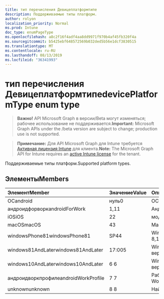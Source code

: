 ```yaml
---
title: тип перечисления Девицеплатформтипе
description: Поддерживаемые типы платформ.
author: rolyon
localization_priority: Normal
ms.prod: Intune
doc_type: enumPageType
ms.openlocfilehash: a8c2f16f4adf4aa8dd9971f970b4af45fb320f4a
ms.sourcegitcommit: b5425ebf648572569b032ded5b56e1dcf3830515
ms.translationtype: MT
ms.contentlocale: ru-RU
ms.lasthandoff: 08/13/2019
ms.locfileid: "36341993"
---
```

# <a name="deviceplatformtype-enum-type"></a><span data-ttu-id="96cbb-103">тип перечисления Девицеплатформтипе</span><span class="sxs-lookup"><span data-stu-id="96cbb-103">devicePlatformType enum type</span></span>

> <span data-ttu-id="96cbb-104">**Важно!** API Microsoft Graph в версии/Beta могут изменяться; рабочее использование не поддерживается.</span><span class="sxs-lookup"><span data-stu-id="96cbb-104">**Important:** Microsoft Graph APIs under the /beta version are subject to change; production use is not supported.</span></span>

> <span data-ttu-id="96cbb-105">**Примечание:** Для API Microsoft Graph для Intune требуется [Активная лицензия Intune](https://go.microsoft.com/fwlink/?linkid=839381) для клиента.</span><span class="sxs-lookup"><span data-stu-id="96cbb-105">**Note:** The Microsoft Graph API for Intune requires an [active Intune license](https://go.microsoft.com/fwlink/?linkid=839381) for the tenant.</span></span>

<span data-ttu-id="96cbb-106">Поддерживаемые типы платформ.</span><span class="sxs-lookup"><span data-stu-id="96cbb-106">Supported platform types.</span></span>

## <a name="members"></a><span data-ttu-id="96cbb-107">Элементы</span><span class="sxs-lookup"><span data-stu-id="96cbb-107">Members</span></span>
|<span data-ttu-id="96cbb-108">Элемент</span><span class="sxs-lookup"><span data-stu-id="96cbb-108">Member</span></span>|<span data-ttu-id="96cbb-109">Значение</span><span class="sxs-lookup"><span data-stu-id="96cbb-109">Value</span></span>|<span data-ttu-id="96cbb-110">Описание</span><span class="sxs-lookup"><span data-stu-id="96cbb-110">Description</span></span>|
|:---|:---|:---|
|<span data-ttu-id="96cbb-111">ОС</span><span class="sxs-lookup"><span data-stu-id="96cbb-111">android</span></span>|<span data-ttu-id="96cbb-112">нуль</span><span class="sxs-lookup"><span data-stu-id="96cbb-112">0</span></span>|<span data-ttu-id="96cbb-113">ОС.</span><span class="sxs-lookup"><span data-stu-id="96cbb-113">Android.</span></span>|
|<span data-ttu-id="96cbb-114">андроидфорворк</span><span class="sxs-lookup"><span data-stu-id="96cbb-114">androidForWork</span></span>|<span data-ttu-id="96cbb-115">1,1</span><span class="sxs-lookup"><span data-stu-id="96cbb-115">1</span></span>|<span data-ttu-id="96cbb-116">Андроидфорворк.</span><span class="sxs-lookup"><span data-stu-id="96cbb-116">AndroidForWork.</span></span>|
|<span data-ttu-id="96cbb-117">iOS</span><span class="sxs-lookup"><span data-stu-id="96cbb-117">iOS</span></span>|<span data-ttu-id="96cbb-118">2</span><span class="sxs-lookup"><span data-stu-id="96cbb-118">2</span></span>|<span data-ttu-id="96cbb-119">модуле.</span><span class="sxs-lookup"><span data-stu-id="96cbb-119">iOS.</span></span>|
|<span data-ttu-id="96cbb-120">macOS</span><span class="sxs-lookup"><span data-stu-id="96cbb-120">macOS</span></span>|<span data-ttu-id="96cbb-121">4</span><span class="sxs-lookup"><span data-stu-id="96cbb-121">3</span></span>|<span data-ttu-id="96cbb-122">MacOS.</span><span class="sxs-lookup"><span data-stu-id="96cbb-122">MacOS.</span></span>|
|<span data-ttu-id="96cbb-123">windowsPhone81</span><span class="sxs-lookup"><span data-stu-id="96cbb-123">windowsPhone81</span></span>|<span data-ttu-id="96cbb-124">SP4</span><span class="sxs-lookup"><span data-stu-id="96cbb-124">4</span></span>|<span data-ttu-id="96cbb-125">WindowsPhone 8,1.</span><span class="sxs-lookup"><span data-stu-id="96cbb-125">WindowsPhone 8.1.</span></span>|
|<span data-ttu-id="96cbb-126">windows81AndLater</span><span class="sxs-lookup"><span data-stu-id="96cbb-126">windows81AndLater</span></span>|<span data-ttu-id="96cbb-127">17:00</span><span class="sxs-lookup"><span data-stu-id="96cbb-127">5</span></span>|<span data-ttu-id="96cbb-128">Windows 8,1 и более поздние версии</span><span class="sxs-lookup"><span data-stu-id="96cbb-128">Windows 8.1 and later</span></span>|
|<span data-ttu-id="96cbb-129">windows10AndLater</span><span class="sxs-lookup"><span data-stu-id="96cbb-129">windows10AndLater</span></span>|<span data-ttu-id="96cbb-130">6 </span><span class="sxs-lookup"><span data-stu-id="96cbb-130">6</span></span>|<span data-ttu-id="96cbb-131">Windows 10 и более поздних версий.</span><span class="sxs-lookup"><span data-stu-id="96cbb-131">Windows 10 and later.</span></span>|
|<span data-ttu-id="96cbb-132">андроидворкпрофиле</span><span class="sxs-lookup"><span data-stu-id="96cbb-132">androidWorkProfile</span></span>|<span data-ttu-id="96cbb-133">7 </span><span class="sxs-lookup"><span data-stu-id="96cbb-133">7</span></span>|<span data-ttu-id="96cbb-134">Рабочий профиль Android.</span><span class="sxs-lookup"><span data-stu-id="96cbb-134">Android Work Profile.</span></span>|
|<span data-ttu-id="96cbb-135">unknown</span><span class="sxs-lookup"><span data-stu-id="96cbb-135">unknown</span></span>|<span data-ttu-id="96cbb-136">8 </span><span class="sxs-lookup"><span data-stu-id="96cbb-136">8</span></span>|<span data-ttu-id="96cbb-137">Найден.</span><span class="sxs-lookup"><span data-stu-id="96cbb-137">Unknown.</span></span>|



